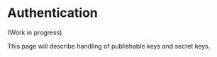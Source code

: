 # Authentication

(Work in progress)

This page will describe handling of publishable keys and secret keys.